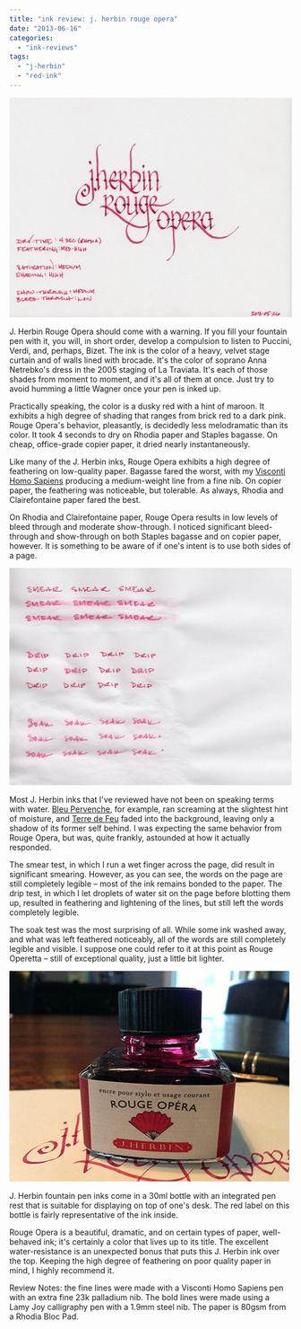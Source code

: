 ```yaml
---
title: "ink review: j. herbin rouge opera"
date: "2013-06-16"
categories: 
  - "ink-reviews"
tags: 
  - "j-herbin"
  - "red-ink"
---
```


![J. Herbin Rouge Opera](exemplar.jpg)

J. Herbin Rouge Opera should come with a warning. If you fill your fountain pen with it, you will, in short order, develop a compulsion to listen to Puccini, Verdi, and, perhaps, Bizet. The ink is the color of a heavy, velvet stage curtain and of walls lined with brocade. It's the color of soprano Anna Netrebko's dress in the 2005 staging of La Traviata. It's each of those shades from moment to moment, and it's all of them at once. Just try to avoid humming a little Wagner once your pen is inked up.

Practically speaking, the color is a dusky red with a hint of maroon. It exhibits a high degree of shading that ranges from brick red to a dark pink. Rouge Opera's behavior, pleasantly, is decidedly less melodramatic than its color. It took 4 seconds to dry on Rhodia paper and Staples bagasse. On cheap, office-grade copier paper, it dried nearly instantaneously.

Like many of the J. Herbin inks, Rouge Opera exhibits a high degree of feathering on low-quality paper. Bagasse fared the worst, with my [Visconti Homo Sapiens](/blog/2011/11/20/pen-review-visconti-homo-sapiens.html) producing a medium-weight line from a fine nib. On copier paper, the feathering was noticeable, but tolerable. As always, Rhodia and Clairefontaine paper fared the best.

On Rhodia and Clairefontaine paper, Rouge Opera results in low levels of bleed through and moderate show-through. I noticed significant bleed-through and show-through on both Staples bagasse and on copier paper, however. It is something to be aware of if one's intent is to use both sides of a page.

![J. Herbin Rouge Opera water test](durability.jpg)

Most J. Herbin inks that I've reviewed have not been on speaking terms with water. [Bleu Pervenche](/blog/2013/1/1/ink-review-j-herbin-bleu-pervenche), for example, ran screaming at the slightest hint of moisture, and [Terre de Feu](/blog/2011/1/3/ink-review-j-herbin-terre-de-feu.html) faded into the background, leaving only a shadow of its former self behind. I was expecting the same behavior from Rouge Opera, but was, quite frankly, astounded at how it actually responded.

The smear test, in which I run a wet finger across the page, did result in significant smearing. However, as you can see, the words on the page are still completely legible – most of the ink remains bonded to the paper. The drip test, in which I let droplets of water sit on the page before blotting them up, resulted in feathering and lightening of the lines, but still left the words completely legible.

The soak test was the most surprising of all. While some ink washed away, and what was left feathered noticeably, all of the words are still completely legible and visible. I suppose one could refer to it at this point as Rouge Operetta – still of exceptional quality, just a little bit lighter.

![J. Herbin Rouge Opera bottle](bottle.jpg)

J. Herbin fountain pen inks come in a 30ml bottle with an integrated pen rest that is suitable for displaying on top of one's desk. The red label on this bottle is fairly representative of the ink inside.

Rouge Opera is a beautiful, dramatic, and on certain types of paper, well-behaved ink; it's certainly a color that lives up to its title. The excellent water-resistance is an unexpected bonus that puts this J. Herbin ink over the top. Keeping the high degree of feathering on poor quality paper in mind, I highly recommend it.

Review Notes: the fine lines were made with a Visconti Homo Sapiens pen with an extra fine 23k palladium nib. The bold lines were made using a Lamy Joy calligraphy pen with a 1.9mm steel nib. The paper is 80gsm from a Rhodia Bloc Pad.
